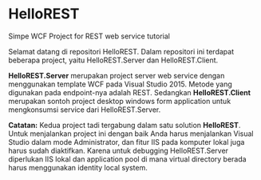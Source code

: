 # HelloREST
Simpe WCF Project for REST web service tutorial

Selamat datang di repositori HelloREST. Dalam repositori ini terdapat beberapa project, yaitu HelloREST.Server dan HelloREST.Client.

**HelloREST.Server** merupakan project server web service dengan menggunakan template WCF pada Visual Studio 2015. Metode yang digunakan pada endpoint-nya adalah REST.
Sedangkan **HelloREST.Client** merupakan sontoh project desktop windows form application untuk mengkonsumsi service dari HelloREST.Server.

**Catatan:**
Kedua project tadi tergabung dalam satu solution **HelloREST**. Untuk menjalankan project ini dengan baik Anda harus menjalankan Visual Studio dalam mode Administrator, dan fitur IIS pada komputer lokal juga harus sudah diaktifkan. Karena untuk debugging HelloREST.Server diperlukan IIS lokal dan application pool di mana virtual directory berada harus menggunakan identity local system.
